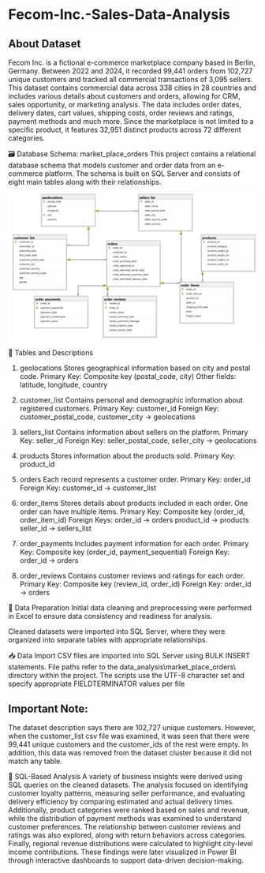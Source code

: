 # Fecom-Inc.-Sales-Data-Analysis

## About Dataset
Fecom Inc. is a fictional e-commerce marketplace company based in Berlin, Germany. Between 2022 and 2024, it recorded 99,441 orders from 102,727 unique customers and tracked all commercial transactions of 3,095 sellers. This dataset contains commercial data across 338 cities in 28 countries and includes various details about customers and orders, allowing for CRM, sales opportunity, or marketing analysis. The data includes order dates, delivery dates, cart values, shipping costs, order reviews and ratings, payment methods and much more. Since the marketplace is not limited to a specific product, it features 32,951 distinct products across 72 different categories.

🗃️ Database Schema: market_place_orders
This project contains a relational database schema that models customer and order data from an e-commerce platform. The schema is built on SQL Server and consists of eight main tables along with their relationships.

![Database Schema](database_diagram.png)

🔧 Tables and Descriptions
1. geolocations
Stores geographical information based on city and postal code.
Primary Key: Composite key (postal_code, city)
Other fields: latitude, longitude, country

2. customer_list
Contains personal and demographic information about registered customers.
Primary Key: customer_id
Foreign Key: customer_postal_code, customer_city → geolocations

3. sellers_list
Contains information about sellers on the platform.
Primary Key: seller_id
Foreign Key: seller_postal_code, seller_city → geolocations

4. products
Stores information about the products sold.
Primary Key: product_id

5. orders
Each record represents a customer order.
Primary Key: order_id
Foreign Key: customer_id → customer_list

6. order_items
Stores details about products included in each order. One order can have multiple items.
Primary Key: Composite key (order_id, order_item_id)
Foreign Keys:
order_id → orders
product_id → products
seller_id → sellers_list

7. order_payments
Includes payment information for each order.
Primary Key: Composite key (order_id, payment_sequential)
Foreign Key: order_id → orders

8. order_reviews
Contains customer reviews and ratings for each order.
Primary Key: Composite key (review_id, order_id)
Foreign Key: order_id → orders

🔧 Data Preparation
Initial data cleaning and preprocessing were performed in Excel to ensure data consistency and readiness for analysis.

Cleaned datasets were imported into SQL Server, where they were organized into separate tables with appropriate relationships.

📥 Data Import
CSV files are imported into SQL Server using BULK INSERT statements. File paths refer to the data_analysis\market_place_orders\ directory within the project. The scripts use the UTF-8 character set and specify appropriate FIELDTERMINATOR values per file

## Important Note:
The dataset description says there are 102,727 unique customers. However, when the customer_list csv file was examined, it was seen that there were 99,441 unique customers and the customer_ids of the rest were empty. In addition, this data was removed from the dataset cluster because it did not match any table.

🧠 SQL-Based Analysis
A variety of business insights were derived using SQL queries on the cleaned datasets. The analysis focused on identifying customer loyalty patterns, measuring seller performance, and evaluating delivery efficiency by comparing estimated and actual delivery times. Additionally, product categories were ranked based on sales and revenue, while the distribution of payment methods was examined to understand customer preferences. The relationship between customer reviews and ratings was also explored, along with return behaviors across categories. Finally, regional revenue distributions were calculated to highlight city-level income contributions. These findings were later visualized in Power BI through interactive dashboards to support data-driven decision-making.
